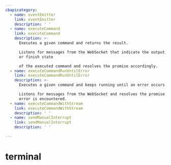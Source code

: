 ```yaml
---
cbapicategory:
  - name: eventEmitter
    link: eventEmitter
    description: ' '
  - name: executeCommand
    link: executeCommand
    description: >-
      Executes a given command and returns the result.

      Listens for messages from the WebSocket that indicate the output, error,
      or finish state

      of the executed command and resolves the promise accordingly.
  - name: executeCommandRunUntilError
    link: executeCommandRunUntilError
    description: >-
      Executes a given command and keeps running until an error occurs.

      Listens for messages from the WebSocket and resolves the promise when an
      error is encountered.
  - name: executeCommandWithStream
    link: executeCommandWithStream
    description: ' '
  - name: sendManualInterrupt
    link: sendManualInterrupt
    description: ' '

---
```

# terminal
<CBAPICategory />

